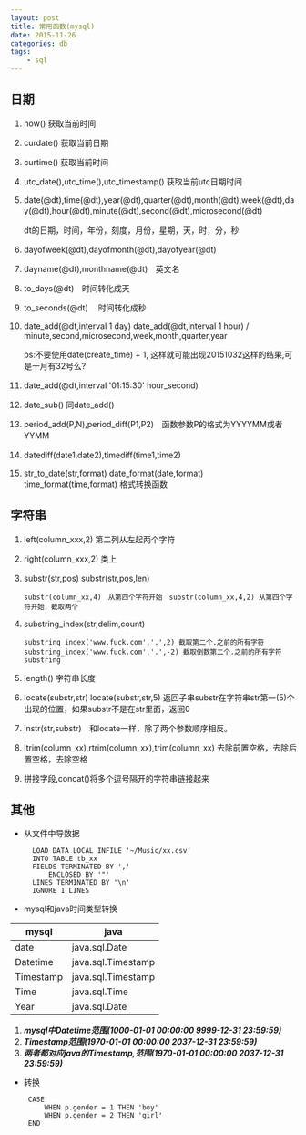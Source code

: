 ```yaml
---
layout: post
title: 常用函数(mysql)
date: 2015-11-26
categories: db
tags:
    - sql
---
```





## 日期

1.  now() 获取当前时间　　　
　
2.  curdate() 获取当前日期　　
　　
3.  curtime() 获取当前时间　　　　

4.  utc_date(),utc_time(),utc_timestamp() 获取当前utc日期时间　　　

5.  date(@dt),time(@dt),year(@dt),quarter(@dt),month(@dt),week(@dt),day(@dt),hour(@dt),minute(@dt),second(@dt),microsecond(@dt)　　　　

    dt的日期，时间，年份，刻度，月份，星期，天，时，分，秒　　　　
6.  dayofweek(@dt),dayofmonth(@dt),dayofyear(@dt)　　　
　
7.  dayname(@dt),monthname(@dt)　英文名　　　　

8.  to_days(@dt)　时间转化成天　　　　

9.  to_seconds(@dt) 　时间转化成秒　　　　

10. date_add(@dt,interval 1 day) date_add(@dt,interval 1 hour) / minute,second,microsecond,week,month,quarter,year

    ps:不要使用date(create_time) + 1, 这样就可能出现20151032这样的结果,可是十月有32号么?　

11. date_add(@dt,interval '01:15:30' hour_second)　　

12. date_sub() 同date_add()　　

13. period_add(P,N),period_diff(P1,P2)　函数参数P的格式为YYYYMM或者YYMM　　

14. datediff(date1,date2),timediff(time1,time2)　　

15. str_to_date(str,format) date_format(date,format) time_format(time,format) 格式转换函数　　

## 字符串

1.  left(column_xxx,2) 第二列从左起两个字符　　

2.  right(column_xxx,2) 类上　　

3.  substr(str,pos) substr(str,pos,len)　　　

        substr(column_xx,4)　从第四个字符开始　substr(column_xx,4,2) 从第四个字符开始，截取两个　
4.  substring_index(str,delim,count)

        substring_index('www.fuck.com','.',2) 截取第二个.之前的所有字符
        substring_index('www.fuck.com','.',-2) 截取倒数第二个.之前的所有字符
        substring
5.  length() 字符串长度　　　　

6.  locate(substr,str) locate(substr,str,5) 返回子串substr在字符串str第一(5)个出现的位置，如果substr不是在str里面，返回0　　

7.  instr(str,substr)　和locate一样，除了两个参数顺序相反。

8.  ltrim(column_xx),rtrim(column_xx),trim(column_xx) 去除前置空格，去除后置空格，去除空格

9.  拼接字段,concat()将多个逗号隔开的字符串链接起来

## 其他

* 从文件中导数据

        LOAD DATA LOCAL INFILE '~/Music/xx.csv'
        INTO TABLE tb_xx
        FIELDS TERMINATED BY ','
            ENCLOSED BY '"'
        LINES TERMINATED BY '\n'
        IGNORE 1 LINES
* mysql和java时间类型转换

|mysql|java|
|-|-|
|date|java.sql.Date|
|Datetime|java.sql.Timestamp|
|Timestamp|java.sql.Timestamp|
|Time|java.sql.Time|
|Year|java.sql.Date|

1.  ***mysql中Datetime范围(1000-01-01 00:00:00  9999-12-31 23:59:59)***
2.  ***Timestamp范围(1970-01-01 00:00:00  2037-12-31 23:59:59)***
3.  ***两者都对应java的Timestamp,范围(1970-01-01 00:00:00  2037-12-31 23:59:59)***

*  转换

        CASE
            WHEN p.gender = 1 THEN 'boy'
            WHEN p.gender = 2 THEN 'girl'
        END
